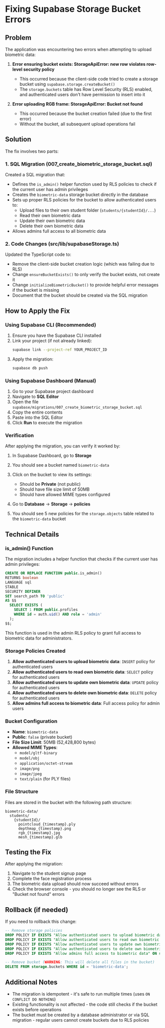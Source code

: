 # Fixing Supabase Storage Bucket Errors

## Problem
The application was encountering two errors when attempting to upload biometric data:

1. **Error ensuring bucket exists: StorageApiError: new row violates row-level security policy**
   - This occurred because the client-side code tried to create a storage bucket using `supabase.storage.createBucket()`
   - The `storage.buckets` table has Row Level Security (RLS) enabled, and authenticated users don't have permission to insert into it

2. **Error uploading RGB frame: StorageApiError: Bucket not found**
   - This occurred because the bucket creation failed (due to the first error)
   - Without the bucket, all subsequent upload operations fail

## Solution
The fix involves two parts:

### 1. SQL Migration (007_create_biometric_storage_bucket.sql)
Created a SQL migration that:
- Defines the `is_admin()` helper function used by RLS policies to check if the current user has admin privileges
- Creates the `biometric-data` storage bucket directly in the database
- Sets up proper RLS policies for the bucket to allow authenticated users to:
  - Upload files to their own student folder (`students/{studentId}/...`)
  - Read their own biometric data
  - Update their own biometric data
  - Delete their own biometric data
- Allows admins full access to all biometric data

### 2. Code Changes (src/lib/supabaseStorage.ts)
Updated the TypeScript code to:
- Remove the client-side bucket creation logic (which was failing due to RLS)
- Change `ensureBucketExists()` to only verify the bucket exists, not create it
- Change `initializeBiometricBucket()` to provide helpful error messages if the bucket is missing
- Document that the bucket should be created via the SQL migration

## How to Apply the Fix

### Using Supabase CLI (Recommended)
1. Ensure you have the Supabase CLI installed
2. Link your project (if not already linked):
   ```bash
   supabase link --project-ref YOUR_PROJECT_ID
   ```
3. Apply the migration:
   ```bash
   supabase db push
   ```

### Using Supabase Dashboard (Manual)
1. Go to your Supabase project dashboard
2. Navigate to **SQL Editor**
3. Open the file `supabase/migrations/007_create_biometric_storage_bucket.sql`
4. Copy the entire contents
5. Paste into the SQL Editor
6. Click **Run** to execute the migration

### Verification
After applying the migration, you can verify it worked by:

1. In Supabase Dashboard, go to **Storage**
2. You should see a bucket named `biometric-data`
3. Click on the bucket to view its settings:
   - Should be **Private** (not public)
   - Should have file size limit of 50MB
   - Should have allowed MIME types configured

4. Go to **Database** → **Storage** → **policies**
5. You should see 5 new policies for the `storage.objects` table related to the `biometric-data` bucket

## Technical Details

### is_admin() Function
The migration includes a helper function that checks if the current user has admin privileges:
```sql
CREATE OR REPLACE FUNCTION public.is_admin()
RETURNS boolean
LANGUAGE sql
STABLE
SECURITY DEFINER
SET search_path TO 'public'
AS $$
  SELECT EXISTS (
    SELECT 1 FROM public.profiles 
    WHERE id = auth.uid() AND role = 'admin'
  );
$$;
```

This function is used in the admin RLS policy to grant full access to biometric data for administrators.

### Storage Policies Created
1. **Allow authenticated users to upload biometric data**: `INSERT` policy for authenticated users
2. **Allow authenticated users to read own biometric data**: `SELECT` policy for authenticated users
3. **Allow authenticated users to update own biometric data**: `UPDATE` policy for authenticated users
4. **Allow authenticated users to delete own biometric data**: `DELETE` policy for authenticated users
5. **Allow admins full access to biometric data**: Full access policy for admin users

### Bucket Configuration
- **Name**: `biometric-data`
- **Public**: `false` (private bucket)
- **File Size Limit**: 50MB (52,428,800 bytes)
- **Allowed MIME Types**:
  - `model/gltf-binary`
  - `model/obj`
  - `application/octet-stream`
  - `image/png`
  - `image/jpeg`
  - `text/plain` (for PLY files)

### File Structure
Files are stored in the bucket with the following path structure:
```
biometric-data/
  students/
    {studentId}/
      pointcloud_{timestamp}.ply
      depthmap_{timestamp}.png
      rgb_{timestamp}.jpg
      mesh_{timestamp}.glb
```

## Testing the Fix
After applying the migration:

1. Navigate to the student signup page
2. Complete the face registration process
3. The biometric data upload should now succeed without errors
4. Check the browser console - you should no longer see the RLS or "Bucket not found" errors

## Rollback (if needed)
If you need to rollback this change:

```sql
-- Remove storage policies
DROP POLICY IF EXISTS "Allow authenticated users to upload biometric data" ON storage.objects;
DROP POLICY IF EXISTS "Allow authenticated users to read own biometric data" ON storage.objects;
DROP POLICY IF EXISTS "Allow authenticated users to update own biometric data" ON storage.objects;
DROP POLICY IF EXISTS "Allow authenticated users to delete own biometric data" ON storage.objects;
DROP POLICY IF EXISTS "Allow admins full access to biometric data" ON storage.objects;

-- Remove bucket (WARNING: This will delete all files in the bucket)
DELETE FROM storage.buckets WHERE id = 'biometric-data';
```

## Additional Notes
- The migration is idempotent - it's safe to run multiple times (uses `ON CONFLICT DO NOTHING`)
- Existing functionality is not affected - the code still checks if the bucket exists before operations
- The bucket must be created by a database administrator or via SQL migration - regular users cannot create buckets due to RLS policies
